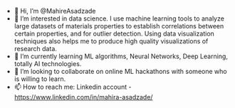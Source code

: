 - 👋 Hi, I’m @MahireAsadzade
- 👀 I’m interested in data science. I use machine learning tools to analyze large datasets of materials properties to establish correlations between certain properties, and for outlier detection. Using data visualization techniques also helps me to produce high quality visualizations of research data.
- 🌱 I’m currently learning ML algorithms, Neural Networks, Deep Learning, totally AI technologies.
- 💞️ I’m looking to collaborate on online ML hackathons with someone who is willing to learn.
- 📫 How to reach me: Linkedin account - https://www.linkedin.com/in/mahira-asadzade/


